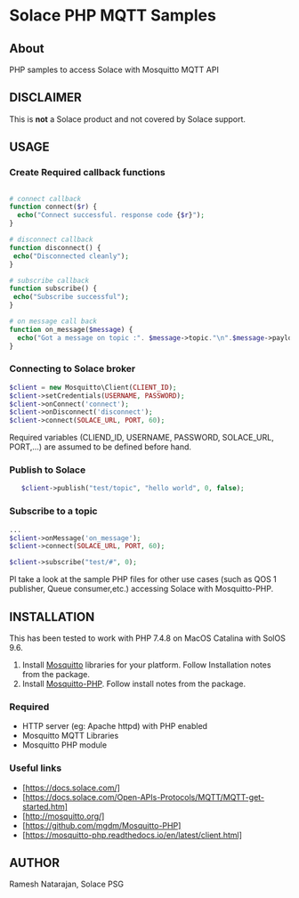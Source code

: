 # Solace PHP MQTT Samples

## About

PHP samples to access Solace with Mosquitto MQTT API

## DISCLAIMER

This is **not** a Solace product and not covered by Solace support.

## USAGE

### Create Required callback functions

``` PHP

# connect callback
function connect($r) {
  echo("Connect successful. response code {$r}");
}

# disconnect callback
function disconnect() {
 echo("Disconnected cleanly");
}

# subscribe callback
function subscribe() {
 echo("Subscribe successful");
}

# on message call back
function on_message($message) {
  echo("Got a message on topic :". $message->topic."\n".$message->payload);
}

```

### Connecting to Solace broker

``` PHP
$client = new Mosquitto\Client(CLIENT_ID);
$client->setCredentials(USERNAME, PASSWORD);
$client->onConnect('connect');
$client->onDisconnect('disconnect');
$client->connect(SOLACE_URL, PORT, 60);
```

Required variables (CLIEND_ID, USERNAME, PASSWORD, SOLACE_URL, PORT,...) are assumed to be defined before hand.

### Publish to Solace

``` PHP
   $client->publish("test/topic", "hello world", 0, false);
```

### Subscribe to a topic

``` PHP
...
$client->onMessage('on_message');
$client->connect(SOLACE_URL, PORT, 60);

$client->subscribe("test/#", 0); 
```

Pl take a look at the sample PHP files for other use cases (such as QOS 1 publisher, Queue consumer,etc.) accessing Solace with Mosquitto-PHP.

## INSTALLATION

This has been tested to work with PHP 7.4.8 on MacOS Catalina with SolOS 9.6.

1. Install [Mosquitto](http://mosquitto.org/) libraries for your platform. Follow Installation notes from the package.
2. Install [Mosquitto-PHP](https://github.com/mgdm/Mosquitto-PHP). Follow install notes from the package.

### Required

- HTTP server (eg: Apache httpd) with PHP enabled
- Mosquitto MQTT Libraries
- Mosquitto PHP module

### Useful links

- [https://docs.solace.com/]
- [https://docs.solace.com/Open-APIs-Protocols/MQTT/MQTT-get-started.htm]
- [http://mosquitto.org/]
- [https://github.com/mgdm/Mosquitto-PHP]
- [https://mosquitto-php.readthedocs.io/en/latest/client.html]

## AUTHOR

Ramesh Natarajan, Solace PSG
